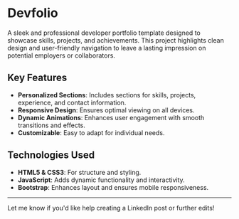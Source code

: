 # Devfolio

A sleek and professional developer portfolio template designed to showcase skills, projects, and achievements. This project highlights clean design and user-friendly navigation to leave a lasting impression on potential employers or collaborators.

## Key Features

- **Personalized Sections**: Includes sections for skills, projects, experience, and contact information.
- **Responsive Design**: Ensures optimal viewing on all devices.
- **Dynamic Animations**: Enhances user engagement with smooth transitions and effects.
- **Customizable**: Easy to adapt for individual needs.

## Technologies Used

- **HTML5 & CSS3**: For structure and styling.
- **JavaScript**: Adds dynamic functionality and interactivity.
- **Bootstrap**: Enhances layout and ensures mobile responsiveness.

---

Let me know if you'd like help creating a LinkedIn post or further edits!
